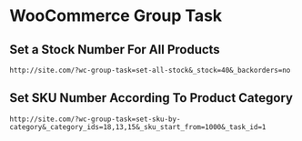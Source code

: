# WooCommerce Group Task

## Set a Stock Number For All Products

````
http://site.com/?wc-group-task=set-all-stock&_stock=40&_backorders=no
````

## Set SKU Number According To Product Category

````
http://site.com/?wc-group-task=set-sku-by-category&_category_ids=18,13,15&_sku_start_from=1000&_task_id=1
````